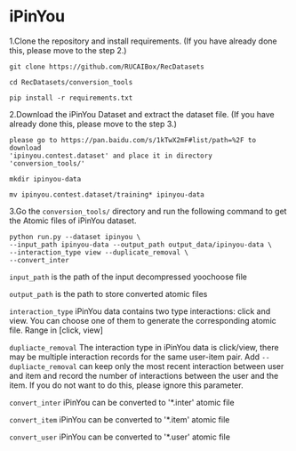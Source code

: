 # iPinYou

1.Clone the repository and install requirements. 
(If you have already done this, please move to the step 2.)

```
git clone https://github.com/RUCAIBox/RecDatasets

cd RecDatasets/conversion_tools

pip install -r requirements.txt
```

2.Download the iPinYou Dataset and extract the dataset file.
(If you have already done this, please move to the step 3.)

```
please go to https://pan.baidu.com/s/1kTwX2mF#list/path=%2F to download
'ipinyou.contest.dataset' and place it in directory 'conversion_tools/'

mkdir ipinyou-data

mv ipinyou.contest.dataset/training* ipinyou-data
```

3.Go the ``conversion_tools/`` directory 
and run the following command to get the Atomic files of iPinYou dataset.

```
python run.py --dataset ipinyou \
--input_path ipinyou-data --output_path output_data/ipinyou-data \
--interaction_type view --duplicate_removal \
--convert_inter
```

`input_path` is the path of the input decompressed yoochoose file

`output_path` is the path to store converted atomic files

`interaction_type` iPinYou data contains two type interactions: click and view.
You can choose one of them to generate the corresponding atomic file. Range in [click, view]
 
 `dupliacte_removal` The interaction type in iPinYou data is click/view, 
 there may be multiple interaction records for the same user-item pair. Add `--dupliacte_removal` can 
 keep only the most recent interaction between user and item and 
 record the number of interactions between the user and the item. 
 If you do not want to do this, please ignore this parameter.
 
`convert_inter` iPinYou can be converted to '*.inter' atomic file
 
`convert_item` iPinYou can be converted to '*.item' atomic file
  
`convert_user` iPinYou can be converted to '*.user' atomic file
